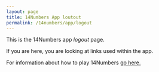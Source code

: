```yaml
---
layout: page
title: 14Numbers App loutout
permalink: /14numbers/app/logout
---
```


This is the 14Numbers app *logout* page. 

If you are here, you are looking at links used within the app.

For information about how to play 14Numbers [go here.](../../14numbers.md)

